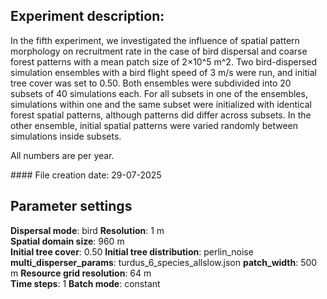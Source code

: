 ﻿## Experiment description:

In the fifth experiment, we investigated the influence of spatial pattern morphology on recruitment rate in the case of bird dispersal and coarse forest patterns with a mean patch size of 2×10^5  m^2. Two bird-dispersed simulation ensembles with a bird flight speed of 3 m/s were run, and initial tree cover was set to 0.50. Both ensembles were subdivided into 20 subsets of 40 simulations each. For all subsets in one of the ensembles, simulations within one and the same subset were initialized with identical forest spatial patterns, although patterns did differ across subsets. In the other ensemble, initial spatial patterns were varied randomly between simulations inside subsets.

All numbers are per year.



\#### File creation date: 29-07-2025



## Parameter settings

**Dispersal mode**: bird
**Resolution**: 1 m  
**Spatial domain size**: 960 m  
**Initial tree cover**: 0.50
**Initial tree distribution**:  perlin\_noise
**multi\_disperser\_params**: turdus\_6\_species\_allslow.json
**patch\_width**: 500 m
**Resource grid resolution**: 64 m  
**Time steps**: 1
**Batch mode**: constant

